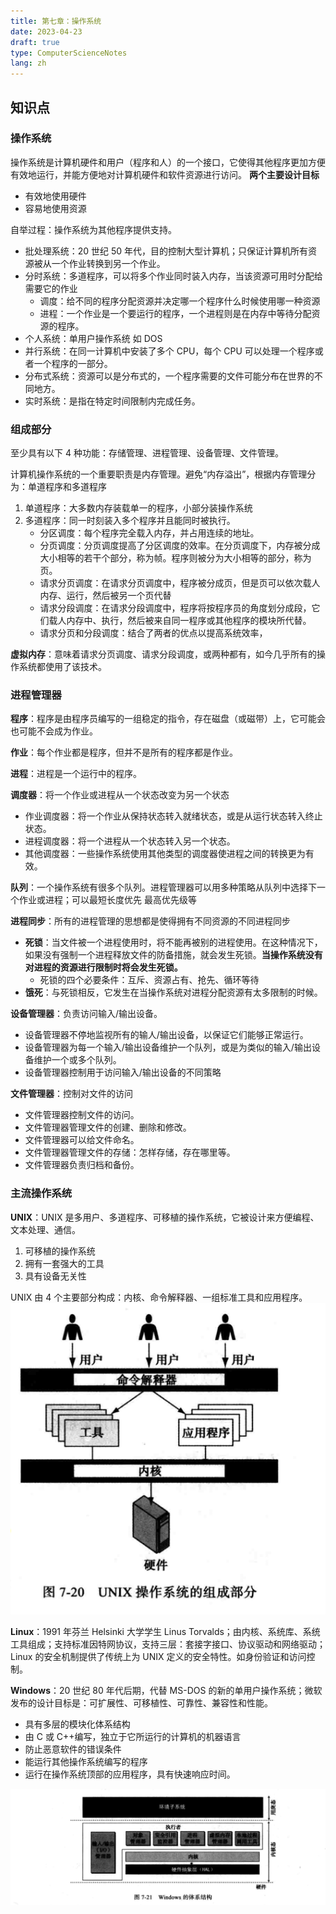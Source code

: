 ```yaml
---
title: 第七章：操作系统
date: 2023-04-23
draft: true
type: ComputerScienceNotes
lang: zh
---
```


## 知识点

### 操作系统

操作系统是计算机硬件和用户（程序和人）的一个接口，它使得其他程序更加方便有效地运行，并能方便地对计算机硬件和软件资源进行访问。
**两个主要设计目标**

- 有效地使用硬件
- 容易地使用资源

自举过程：操作系统为其他程序提供支持。

- 批处理系统：20 世纪 50 年代，目的控制大型计算机；只保证计算机所有资源被从一个作业转换到另一个作业。
- 分时系统：多道程序，可以将多个作业同时装入内存，当该资源可用时分配给需要它的作业
  - 调度：给不同的程序分配资源并决定哪一个程序什么时候使用哪一种资源
  - 进程：一个作业是一个要运行的程序，一个进程则是在内存中等待分配资源的程序。
- 个人系统：单用户操作系统 如 DOS
- 并行系统：在同一计算机中安装了多个 CPU，每个 CPU 可以处理一个程序或者一个程序的一部分。
- 分布式系统：资源可以是分布式的，一个程序需要的文件可能分布在世界的不同地方。
- 实时系统：是指在特定时间限制内完成任务。

### 组成部分

至少具有以下 4 种功能：存储管理、进程管理、设备管理、文件管理。

计算机操作系统的一个重要职责是内存管理。避免“内存溢出”，根据内存管理分为：单道程序和多道程序

1. 单道程序：大多数内存装载单一的程序，小部分装操作系统
2. 多道程序：同一时刻装入多个程序并且能同时被执行。
   - 分区调度：每个程序完全载入内存，并占用连续的地址。
   - 分页调度：分页调度提高了分区调度的效率。在分页调度下，内存被分成大小相等的若干个部分，称为帧。程序则被分为大小相等的部分，称为页。
   - 请求分页调度：在请求分页调度中，程序被分成页，但是页可以依次载人内存、运行，然后被另一个页代替
   - 请求分段调度：在请求分段调度中，程序将按程序员的角度划分成段，它们载人内存中、执行，然后被来自同一程序或其他程序的模块所代替。
   - 请求分页和分段调度：结合了两者的优点以提高系统效率，

**虚拟内存**：意味着请求分页调度、请求分段调度，或两种都有，如今几乎所有的操作系统都使用了该技术。

### 进程管理器

**程序**：程序是由程序员编写的一组稳定的指令，存在磁盘（或磁带）上，它可能会也可能不会成为作业。

**作业**：每个作业都是程序，但并不是所有的程序都是作业。

**进程**：进程是一个运行中的程序。

**调度器**：将一个作业或进程从一个状态改变为另一个状态

- 作业调度器：将一个作业从保持状态转入就绪状态，或是从运行状态转入终止状态。
- 进程调度器：将一个进程从一个状态转入另一个状态。
- 其他调度器：一些操作系统使用其他类型的调度器使进程之间的转换更为有效。

**队列**：一个操作系统有很多个队列。进程管理器可以用多种策略从队列中选择下一个作业或进程；可以最短长度优先 最高优先级等

**进程同步**：所有的进程管理的思想都是使得拥有不同资源的不同进程同步

- **死锁**：当文件被一个进程使用时，将不能再被别的进程使用。在这种情况下，如果没有强制一个进程释放文件的防备措施，就会发生死锁。**当操作系统没有对进程的资源进行限制时将会发生死锁。**
  - 死锁的四个必要条件：互斥、资源占有、抢先、循环等待
- **饿死**：与死锁相反，它发生在当操作系统对进程分配资源有太多限制的时候。

**设备管理器**：负责访问输入/输出设备。

- 设备管理器不停地监视所有的输人/输出设备，以保证它们能够正常运行。
- 设备管理器为每一个输入/输出设备维护一个队列，或是为类似的输入/输出设备维护一个或多个队列。
- 设备管理器控制用于访问输入/输出设备的不同策略

**文件管理器**：控制对文件的访问

- 文件管理器控制文件的访问。
- 文件管理器管理文件的创建、删除和修改。
- 文件管理器可以给文件命名。
- 文件管理器管理文件的存储：怎样存储，存在哪里等。
- 文件管理器负责归档和备份。

### 主流操作系统

**UNIX**：UNIX 是多用户、多道程序、可移植的操作系统，它被设计来方便编程、文本处理、通信。

1. 可移植的操作系统
2. 拥有一套强大的工具
3. 具有设备无关性

UNIX 由 4 个主要部分构成：内核、命令解释器、一组标准工具和应用程序。
![UNIX](/public/images/computer-science-notes/7.1.png)

**Linux**：1991 年芬兰 Helsinki 大学学生 Linus Torvalds；由内核、系统库、系统工具组成；支持标准因特网协议，支持三层：套接字接口、协议驱动和网络驱动；Linux 的安全机制提供了传统上为 UNIX 定义的安全特性。如身份验证和访问控制。

**Windows**：20 世纪 80 年代后期，代替 MS-DOS 的新的单用户操作系统；微软发布的设计目标是：可扩展性、可移植性、可靠性、兼容性和性能。

- 具有多层的模块化体系结构
- 由 C 或 C++编写，独立于它所运行的计算机的机器语言
- 防止恶意软件的错误条件
- 能运行其他操作系统编写的程序
- 运行在操作系统顶部的应用程序，具有快速响应时间。

![Windows](/public/images/computer-science-notes/7.2.png)
